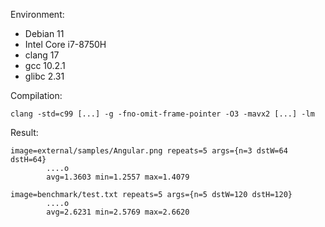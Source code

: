 Environment:

 - Debian 11
 - Intel Core i7-8750H
 - clang 17
 - gcc 10.2.1
 - glibc 2.31

Compilation:

`clang -std=c99 [...] -g -fno-omit-frame-pointer -O3 -mavx2 [...] -lm`

Result:

```
image=external/samples/Angular.png repeats=5 args={n=3 dstW=64 dstH=64}
        ....o
        avg=1.3603 min=1.2557 max=1.4079

image=benchmark/test.txt repeats=5 args={n=5 dstW=120 dstH=120}
        ....o
        avg=2.6231 min=2.5769 max=2.6620
```
